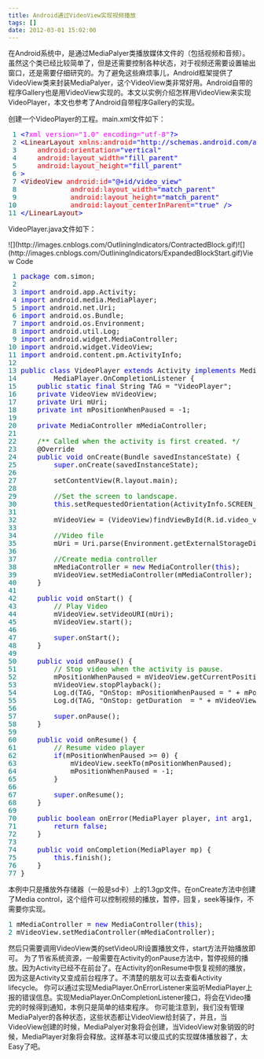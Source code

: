 ```yaml
---
title: Android通过VideoView实现视频播放
tags: []
date: 2012-03-01 15:02:00
---
```


在Android系统中，是通过MediaPalyer类播放媒体文件的（包括视频和音频）。虽然这个类已经比较简单了，但是还需要控制各种状态，对于视频还需要设置输出窗口，还是需要仔细研究的。为了避免这些麻烦事儿，Android框架提供了VideoView类来封装MediaPalyer，这个VideoView类非常好用。Android自带的程序Gallery也是用VideoView实现的。本文以实例介绍怎样用VideoView来实现VideoPlayer，本文也参考了Android自带程序Gallery的实现。

<span>创建一个VideoPlayer的工程。main.xml文件如下：</span>

<div class="cnblogs_code">
<pre><span style="color: #008080;"> 1</span> <span style="color: #0000ff;">&lt;?</span><span style="color: #ff00ff;">xml version="1.0" encoding="utf-8"</span><span style="color: #0000ff;">?&gt;</span>
<span style="color: #008080;"> 2</span> <span style="color: #0000ff;">&lt;</span><span style="color: #800000;">LinearLayout </span><span style="color: #ff0000;">xmlns:android</span><span style="color: #0000ff;">="http://schemas.android.com/apk/res/android"</span><span style="color: #ff0000;">
</span><span style="color: #008080;"> 3</span> <span style="color: #ff0000;">    android:orientation</span><span style="color: #0000ff;">="vertical"</span><span style="color: #ff0000;">
</span><span style="color: #008080;"> 4</span> <span style="color: #ff0000;">    android:layout_width</span><span style="color: #0000ff;">="fill_parent"</span><span style="color: #ff0000;">
</span><span style="color: #008080;"> 5</span> <span style="color: #ff0000;">    android:layout_height</span><span style="color: #0000ff;">="fill_parent"</span><span style="color: #ff0000;">
</span><span style="color: #008080;"> 6</span> <span style="color: #0000ff;">&gt;</span>
<span style="color: #008080;"> 7</span> <span style="color: #0000ff;">&lt;</span><span style="color: #800000;">VideoView </span><span style="color: #ff0000;">android:id</span><span style="color: #0000ff;">="@+id/video_view"</span><span style="color: #ff0000;">
</span><span style="color: #008080;"> 8</span> <span style="color: #ff0000;">            android:layout_width</span><span style="color: #0000ff;">="match_parent"</span><span style="color: #ff0000;">
</span><span style="color: #008080;"> 9</span> <span style="color: #ff0000;">            android:layout_height</span><span style="color: #0000ff;">="match_parent"</span><span style="color: #ff0000;">
</span><span style="color: #008080;">10</span> <span style="color: #ff0000;">            android:layout_centerInParent</span><span style="color: #0000ff;">="true"</span> <span style="color: #0000ff;">/&gt;</span>
<span style="color: #008080;">11</span> <span style="color: #0000ff;">&lt;/</span><span style="color: #800000;">LinearLayout</span><span style="color: #0000ff;">&gt;</span></pre>
</div>

<span><span>VideoPlayer.java文件如下：</span></span>

<div class="cnblogs_code" onclick="cnblogs_code_show('2921b33f-64c6-4bde-a0dd-3a775ab970fa')">![](http://images.cnblogs.com/OutliningIndicators/ContractedBlock.gif)![](http://images.cnblogs.com/OutliningIndicators/ExpandedBlockStart.gif)<span class="cnblogs_code_collapse">View Code </span>
<div id="cnblogs_code_open_2921b33f-64c6-4bde-a0dd-3a775ab970fa" class="cnblogs_code_hide">
<pre><span style="color: #008080;"> 1</span> <span style="color: #0000ff;">package</span> com.simon;
<span style="color: #008080;"> 2</span> 
<span style="color: #008080;"> 3</span> <span style="color: #0000ff;">import</span> android.app.Activity;
<span style="color: #008080;"> 4</span> <span style="color: #0000ff;">import</span> android.media.MediaPlayer;
<span style="color: #008080;"> 5</span> <span style="color: #0000ff;">import</span> android.net.Uri;
<span style="color: #008080;"> 6</span> <span style="color: #0000ff;">import</span> android.os.Bundle;
<span style="color: #008080;"> 7</span> <span style="color: #0000ff;">import</span> android.os.Environment;
<span style="color: #008080;"> 8</span> <span style="color: #0000ff;">import</span> android.util.Log;
<span style="color: #008080;"> 9</span> <span style="color: #0000ff;">import</span> android.widget.MediaController;
<span style="color: #008080;">10</span> <span style="color: #0000ff;">import</span> android.widget.VideoView;
<span style="color: #008080;">11</span> <span style="color: #0000ff;">import</span> android.content.pm.ActivityInfo;
<span style="color: #008080;">12</span> 
<span style="color: #008080;">13</span> <span style="color: #0000ff;">public</span> <span style="color: #0000ff;">class</span> VideoPlayer <span style="color: #0000ff;">extends</span> Activity <span style="color: #0000ff;">implements</span> MediaPlayer.OnErrorListener,
<span style="color: #008080;">14</span>         MediaPlayer.OnCompletionListener {
<span style="color: #008080;">15</span>     <span style="color: #0000ff;">public</span> <span style="color: #0000ff;">static</span> <span style="color: #0000ff;">final</span> String TAG = "VideoPlayer";
<span style="color: #008080;">16</span>     <span style="color: #0000ff;">private</span> VideoView mVideoView;
<span style="color: #008080;">17</span>     <span style="color: #0000ff;">private</span> Uri mUri;
<span style="color: #008080;">18</span>     <span style="color: #0000ff;">private</span> <span style="color: #0000ff;">int</span> mPositionWhenPaused = -1;
<span style="color: #008080;">19</span> 
<span style="color: #008080;">20</span>     <span style="color: #0000ff;">private</span> MediaController mMediaController;
<span style="color: #008080;">21</span> 
<span style="color: #008080;">22</span>     <span style="color: #008000;">/**</span><span style="color: #008000;"> Called when the activity is first created. </span><span style="color: #008000;">*/</span>
<span style="color: #008080;">23</span>     @Override
<span style="color: #008080;">24</span>     <span style="color: #0000ff;">public</span> <span style="color: #0000ff;">void</span> onCreate(Bundle savedInstanceState) {
<span style="color: #008080;">25</span>         <span style="color: #0000ff;">super</span>.onCreate(savedInstanceState);
<span style="color: #008080;">26</span> 
<span style="color: #008080;">27</span>         setContentView(R.layout.main);
<span style="color: #008080;">28</span> 
<span style="color: #008080;">29</span>         <span style="color: #008000;">//</span><span style="color: #008000;">Set the screen to landscape.</span><span style="color: #008000;">
</span><span style="color: #008080;">30</span>         <span style="color: #0000ff;">this</span>.setRequestedOrientation(ActivityInfo.SCREEN_ORIENTATION_LANDSCAPE);
<span style="color: #008080;">31</span> 
<span style="color: #008080;">32</span>         mVideoView = (VideoView)findViewById(R.id.video_view);
<span style="color: #008080;">33</span> 
<span style="color: #008080;">34</span>         <span style="color: #008000;">//</span><span style="color: #008000;">Video file</span><span style="color: #008000;">
</span><span style="color: #008080;">35</span>         mUri = Uri.parse(Environment.getExternalStorageDirectory() + "/1.3gp");
<span style="color: #008080;">36</span> 
<span style="color: #008080;">37</span>         <span style="color: #008000;">//</span><span style="color: #008000;">Create media controller</span><span style="color: #008000;">
</span><span style="color: #008080;">38</span>         mMediaController = <span style="color: #0000ff;">new</span> MediaController(<span style="color: #0000ff;">this</span>);
<span style="color: #008080;">39</span>         mVideoView.setMediaController(mMediaController);
<span style="color: #008080;">40</span>     }
<span style="color: #008080;">41</span> 
<span style="color: #008080;">42</span>     <span style="color: #0000ff;">public</span> <span style="color: #0000ff;">void</span> onStart() {
<span style="color: #008080;">43</span>         <span style="color: #008000;">//</span><span style="color: #008000;"> Play Video</span><span style="color: #008000;">
</span><span style="color: #008080;">44</span>         mVideoView.setVideoURI(mUri);
<span style="color: #008080;">45</span>         mVideoView.start();
<span style="color: #008080;">46</span> 
<span style="color: #008080;">47</span>         <span style="color: #0000ff;">super</span>.onStart();
<span style="color: #008080;">48</span>     }
<span style="color: #008080;">49</span> 
<span style="color: #008080;">50</span>     <span style="color: #0000ff;">public</span> <span style="color: #0000ff;">void</span> onPause() {
<span style="color: #008080;">51</span>         <span style="color: #008000;">//</span><span style="color: #008000;"> Stop video when the activity is pause.</span><span style="color: #008000;">
</span><span style="color: #008080;">52</span>         mPositionWhenPaused = mVideoView.getCurrentPosition();
<span style="color: #008080;">53</span>         mVideoView.stopPlayback();
<span style="color: #008080;">54</span>         Log.d(TAG, "OnStop: mPositionWhenPaused = " + mPositionWhenPaused);
<span style="color: #008080;">55</span>         Log.d(TAG, "OnStop: getDuration  = " + mVideoView.getDuration());
<span style="color: #008080;">56</span> 
<span style="color: #008080;">57</span>         <span style="color: #0000ff;">super</span>.onPause();
<span style="color: #008080;">58</span>     }
<span style="color: #008080;">59</span> 
<span style="color: #008080;">60</span>     <span style="color: #0000ff;">public</span> <span style="color: #0000ff;">void</span> onResume() {
<span style="color: #008080;">61</span>         <span style="color: #008000;">//</span><span style="color: #008000;"> Resume video player</span><span style="color: #008000;">
</span><span style="color: #008080;">62</span>         <span style="color: #0000ff;">if</span>(mPositionWhenPaused &gt;= 0) {
<span style="color: #008080;">63</span>             mVideoView.seekTo(mPositionWhenPaused);
<span style="color: #008080;">64</span>             mPositionWhenPaused = -1;
<span style="color: #008080;">65</span>         }
<span style="color: #008080;">66</span> 
<span style="color: #008080;">67</span>         <span style="color: #0000ff;">super</span>.onResume();
<span style="color: #008080;">68</span>     }
<span style="color: #008080;">69</span> 
<span style="color: #008080;">70</span>     <span style="color: #0000ff;">public</span> <span style="color: #0000ff;">boolean</span> onError(MediaPlayer player, <span style="color: #0000ff;">int</span> arg1, <span style="color: #0000ff;">int</span> arg2) {
<span style="color: #008080;">71</span>         <span style="color: #0000ff;">return</span> <span style="color: #0000ff;">false</span>;
<span style="color: #008080;">72</span>     }
<span style="color: #008080;">73</span> 
<span style="color: #008080;">74</span>     <span style="color: #0000ff;">public</span> <span style="color: #0000ff;">void</span> onCompletion(MediaPlayer mp) {
<span style="color: #008080;">75</span>         <span style="color: #0000ff;">this</span>.finish();
<span style="color: #008080;">76</span>     }
<span style="color: #008080;">77</span> }</pre>
</div>
</div>

<span><span><span>本例中只是播放外存储器（一般是sd卡）上的1.3gp文件。在onCreate方法中创建了Media control，这个组件可以控制视频的播放，暂停，回复，seek等操作，不需要你实现。</span></span></span>

<div class="cnblogs_code">
<pre><span style="color: #008080;">1</span> mMediaController = <span style="color: #0000ff;">new</span> MediaController(<span style="color: #0000ff;">this</span>);
<span style="color: #008080;">2</span> mVideoView.setMediaController(mMediaController);</pre>
</div>

然后只需要调用VideoView类的setVideoURI设置播放文件，start方法开始播放即可。 为了节省系统资源，一般需要在Activity的onPause方法中，暂停视频的播放。因为Activity已经不在前台了。在Activity的onResume中恢复视频的播放，因为这是Activity又变成前台程序了。不清楚的朋友可以去查看Activity lifecycle。 你可以通过实现MediaPlayer.OnErrorListener来监听MediaPlayer上报的错误信息。实现MediaPlayer.OnCompletionListener接口，将会在Video播完的时候得到通知，本例只是简单的结束程序。 你可能注意到，我们没有管理MediaPalyer的各种状态，这些状态都让VideoView给封装了，并且，当VideoView创建的时候，MediaPalyer对象将会创建，当VideoView对象销毁的时候，MediaPlayer对象将会释放。这样基本可以傻瓜式的实现媒体播放器了，太Easy了吧。

<span>
</span>